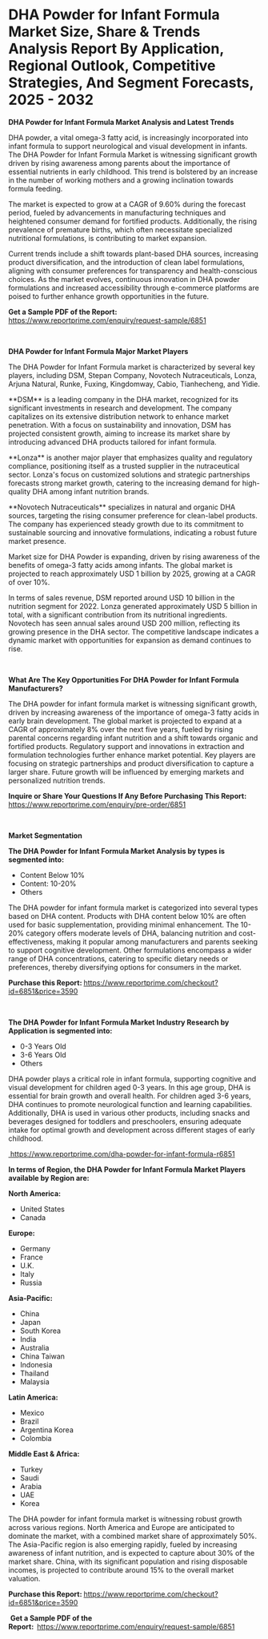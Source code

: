 <p><h1>DHA Powder for Infant Formula Market Size, Share & Trends Analysis Report By Application, Regional Outlook, Competitive Strategies, And Segment Forecasts, 2025 - 2032</h1></p><p><strong>DHA Powder for Infant Formula Market Analysis and Latest Trends</strong></p>
<p><p>DHA powder, a vital omega-3 fatty acid, is increasingly incorporated into infant formula to support neurological and visual development in infants. The DHA Powder for Infant Formula Market is witnessing significant growth driven by rising awareness among parents about the importance of essential nutrients in early childhood. This trend is bolstered by an increase in the number of working mothers and a growing inclination towards formula feeding.</p><p>The market is expected to grow at a CAGR of 9.60% during the forecast period, fueled by advancements in manufacturing techniques and heightened consumer demand for fortified products. Additionally, the rising prevalence of premature births, which often necessitate specialized nutritional formulations, is contributing to market expansion. </p><p>Current trends include a shift towards plant-based DHA sources, increasing product diversification, and the introduction of clean label formulations, aligning with consumer preferences for transparency and health-conscious choices. As the market evolves, continuous innovation in DHA powder formulations and increased accessibility through e-commerce platforms are poised to further enhance growth opportunities in the future.</p></p>
<p><strong>Get a Sample PDF of the Report:&nbsp;</strong> <a href="https://www.reportprime.com/enquiry/request-sample/6851?utm_campaign=4522&utm_medium=2&utm_source=Github&utm_content=ia&utm_term=16052025&utm_id=dha-powder-for-infant-formula">https://www.reportprime.com/enquiry/request-sample/6851</a></p>
<p>&nbsp;</p>
<p><strong>DHA Powder for Infant Formula Major Market Players</strong></p>
<p><p>The DHA Powder for Infant Formula market is characterized by several key players, including DSM, Stepan Company, Novotech Nutraceuticals, Lonza, Arjuna Natural, Runke, Fuxing, Kingdomway, Cabio, Tianhecheng, and Yidie. </p><p>**DSM** is a leading company in the DHA market, recognized for its significant investments in research and development. The company capitalizes on its extensive distribution network to enhance market penetration. With a focus on sustainability and innovation, DSM has projected consistent growth, aiming to increase its market share by introducing advanced DHA products tailored for infant formula.</p><p>**Lonza** is another major player that emphasizes quality and regulatory compliance, positioning itself as a trusted supplier in the nutraceutical sector. Lonza's focus on customized solutions and strategic partnerships forecasts strong market growth, catering to the increasing demand for high-quality DHA among infant nutrition brands.</p><p>**Novotech Nutraceuticals** specializes in natural and organic DHA sources, targeting the rising consumer preference for clean-label products. The company has experienced steady growth due to its commitment to sustainable sourcing and innovative formulations, indicating a robust future market presence.</p><p>Market size for DHA Powder is expanding, driven by rising awareness of the benefits of omega-3 fatty acids among infants. The global market is projected to reach approximately USD 1 billion by 2025, growing at a CAGR of over 10%. </p><p>In terms of sales revenue, DSM reported around USD 10 billion in the nutrition segment for 2022. Lonza generated approximately USD 5 billion in total, with a significant contribution from its nutritional ingredients. Novotech has seen annual sales around USD 200 million, reflecting its growing presence in the DHA sector. The competitive landscape indicates a dynamic market with opportunities for expansion as demand continues to rise.</p></p>
<p>&nbsp;</p>
<p><strong>What Are The Key Opportunities For DHA Powder for Infant Formula Manufacturers?</strong></p>
<p><p>The DHA powder for infant formula market is witnessing significant growth, driven by increasing awareness of the importance of omega-3 fatty acids in early brain development. The global market is projected to expand at a CAGR of approximately 8% over the next five years, fueled by rising parental concerns regarding infant nutrition and a shift towards organic and fortified products. Regulatory support and innovations in extraction and formulation technologies further enhance market potential. Key players are focusing on strategic partnerships and product diversification to capture a larger share. Future growth will be influenced by emerging markets and personalized nutrition trends.</p></p>
<p><strong>Inquire or Share Your Questions If Any Before Purchasing This Report:</strong> <a href="https://www.reportprime.com/enquiry/pre-order/6851?utm_campaign=4522&utm_medium=2&utm_source=Github&utm_content=ia&utm_term=16052025&utm_id=dha-powder-for-infant-formula">https://www.reportprime.com/enquiry/pre-order/6851</a></p>
<p>&nbsp;</p>
<p><strong>Market Segmentation</strong></p>
<p><strong>The DHA Powder for Infant Formula Market Analysis by types is segmented into:</strong></p>
<p><ul><li>Content Below 10%</li><li>Content: 10-20%</li><li>Others</li></ul></p>
<p><p>The DHA powder for infant formula market is categorized into several types based on DHA content. Products with DHA content below 10% are often used for basic supplementation, providing minimal enhancement. The 10-20% category offers moderate levels of DHA, balancing nutrition and cost-effectiveness, making it popular among manufacturers and parents seeking to support cognitive development. Other formulations encompass a wider range of DHA concentrations, catering to specific dietary needs or preferences, thereby diversifying options for consumers in the market.</p></p>
<p><strong>Purchase this Report:&nbsp;</strong><a href="https://www.reportprime.com/checkout?id=6851&price=3590&utm_campaign=4522&utm_medium=2&utm_source=Github&utm_content=ia&utm_term=16052025&utm_id=dha-powder-for-infant-formula">https://www.reportprime.com/checkout?id=6851&price=3590</a></p>
<p>&nbsp;</p>
<p><strong>The DHA Powder for Infant Formula Market Industry Research by Application is segmented into:</strong></p>
<p><ul><li>0-3 Years Old</li><li>3-6 Years Old</li><li>Others</li></ul></p>
<p><p>DHA powder plays a critical role in infant formula, supporting cognitive and visual development for children aged 0-3 years. In this age group, DHA is essential for brain growth and overall health. For children aged 3-6 years, DHA continues to promote neurological function and learning capabilities. Additionally, DHA is used in various other products, including snacks and beverages designed for toddlers and preschoolers, ensuring adequate intake for optimal growth and development across different stages of early childhood.</p></p>
<p><a href="https://www.reportprime.com/dha-powder-for-infant-formula-r6851?utm_campaign=4522&utm_medium=2&utm_source=Github&utm_content=ia&utm_term=16052025&utm_id=dha-powder-for-infant-formula">&nbsp;https://www.reportprime.com/dha-powder-for-infant-formula-r6851</a></p>
<p><strong>In terms of Region, the DHA Powder for Infant Formula Market Players available by Region are:</strong></p>
<p>
    <p> <strong> North America: </strong>
        <ul>
            <li>United States</li>
            <li>Canada</li>
        </ul>
        </p> 
    <p> <strong> Europe: </strong>
        <ul>
            <li>Germany</li>
            <li>France</li>
            <li>U.K.</li>
            <li>Italy</li>
            <li>Russia</li>
        </ul>
        </p> 
    <p> <strong> Asia-Pacific: </strong>
        <ul>
            <li>China</li>
            <li>Japan</li>
            <li>South Korea</li>
            <li>India</li>
            <li>Australia</li>
            <li>China Taiwan</li>
            <li>Indonesia</li>
            <li>Thailand</li>
            <li>Malaysia</li>
        </ul>
        </p> 
    <p> <strong> Latin America: </strong>
        <ul>
            <li>Mexico</li>
            <li>Brazil</li>
            <li>Argentina Korea</li>
            <li>Colombia</li>
        </ul>
        </p> 
    <p> <strong> Middle East & Africa: </strong>
        <ul>
            <li>Turkey</li>
            <li>Saudi</li>
            <li>Arabia</li>
            <li>UAE</li>
            <li>Korea</li>
        </ul>
    </p>
    </p>
<p><p>The DHA powder for infant formula market is witnessing robust growth across various regions. North America and Europe are anticipated to dominate the market, with a combined market share of approximately 50%. The Asia-Pacific region is also emerging rapidly, fueled by increasing awareness of infant nutrition, and is expected to capture about 30% of the market share. China, with its significant population and rising disposable incomes, is projected to contribute around 15% to the overall market valuation.</p></p>
<p><strong>Purchase this Report: </strong><a href="https://www.reportprime.com/checkout?id=6851&price=3590&utm_campaign=4522&utm_medium=2&utm_source=Github&utm_content=ia&utm_term=16052025&utm_id=dha-powder-for-infant-formula">https://www.reportprime.com/checkout?id=6851&price=3590</a></p>
<p>&nbsp;<strong>Get a Sample PDF of the Report:&nbsp;&nbsp;</strong><a href="https://www.reportprime.com/enquiry/request-sample/6851?utm_campaign=4522&utm_medium=2&utm_source=Github&utm_content=ia&utm_term=16052025&utm_id=dha-powder-for-infant-formula">https://www.reportprime.com/enquiry/request-sample/6851</a></p>
<p><strong></strong></p>
<p><p></p><p></p><p></p></p>